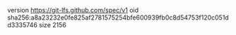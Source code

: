 version https://git-lfs.github.com/spec/v1
oid sha256:a8a23232e0fe825af2781575254bfe600939fb0c8d54753f120c051dd3335746
size 2156

